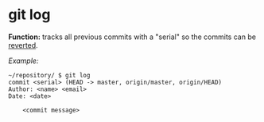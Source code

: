 # git log
**Function:** tracks all previous commits with a "serial" so the commits can be [reverted](git-revert.md).

*Example:*
```
~/repository/ $ git log
commit <serial> (HEAD -> master, origin/master, origin/HEAD)
Author: <name> <email>
Date: <date>

    <commit message>

```